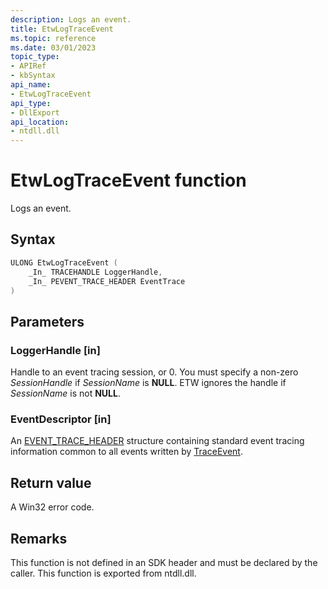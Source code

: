 ```yaml
---
description: Logs an event.
title: EtwLogTraceEvent
ms.topic: reference
ms.date: 03/01/2023
topic_type: 
- APIRef
- kbSyntax
api_name: 
- EtwLogTraceEvent
api_type: 
- DllExport
api_location: 
- ntdll.dll
---
```


# EtwLogTraceEvent function

Logs an event.

## Syntax

```C++
ULONG EtwLogTraceEvent (
    _In_ TRACEHANDLE LoggerHandle,
    _In_ PEVENT_TRACE_HEADER EventTrace
)
```

## Parameters

### LoggerHandle [in]

Handle to an event tracing session, or 0. You must specify a non-zero
_SessionHandle_ if _SessionName_ is **NULL**. ETW ignores the handle if
_SessionName_ is not **NULL**.


### EventDescriptor [in]

An [EVENT_TRACE_HEADER](/windows/win32/api/evntrace/ns-evntrace-event_trace_header) structure containing standard event tracing information common to all events written by [TraceEvent](/windows/win32/api/evntrace/nf-evntrace-traceevent).


## Return value

A Win32 error code.


## Remarks

This function is not defined in an SDK header and must be declared by the caller. This function is exported from ntdll.dll.
